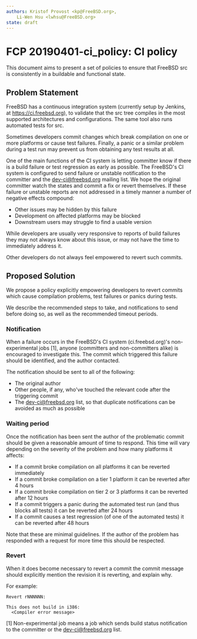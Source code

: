 ```yaml
---
authors: Kristof Provost <kp@FreeBSD.org>,
    Li-Wen Hsu <lwhsu@FreeBSD.org>
state: draft
---
```


# FCP 20190401-ci_policy: CI policy

This document aims to present a set of policies to ensure that FreeBSD src is
consistently in a buildable and functional state.

## Problem Statement

FreeBSD has a continuous integration system (currently setup by Jenkins, at
https://ci.freebsd.org), to validate that the src tree compiles in the
most supported architectures and configurations.  The same tool also runs
automated tests for src.

Sometimes developers commit changes which break compilation on one or more
platforms or cause test failures.  Finally, a panic or a similar problem during
a test run may prevent us from obtaining any test results at all.

One of the main functions of the CI system is letting committer know if there
is a build failure or test regression as early as possible.  The FreeBSD's CI
system is configured to send failure or unstable notification to the committer
and the dev-ci@freebsd.org mailing list. We hope the original committer watch
the states and commit a fix or revert themselves.  If these failure or unstable
reports are not addressed in a timely manner a number of negative effects
compound:

 - Other issues may be hidden by this failure
 - Development on affected platforms may be blocked
 - Downstream users may struggle to find a usable version

While developers are usually very responsive to reports of build failures they
may not always know about this issue, or may not have the time to immediately
address it.

Other developers do not always feel empowered to revert such commits.

## Proposed Solution

We propose a policy explicitly empowering developers to revert commits which
cause compilation problems, test failures or panics during tests.

We describe the recommended steps to take, and notifications to send before
doing so, as well as the recommended timeout periods.

### Notification

When a failure occurs in the FreeBSD's CI system (ci.freebsd.org)'s
non-experimental jobs [1], anyone (committers and non-committers alike) is
encouraged to investigate this. The commit which triggered this failure should
be identified, and the author contacted.

The notification should be sent to all of the following:
 - The original author
 - Other people, if any, who've touched the relevant code after the triggering
   commit
 - The dev-ci@freebsd.org list, so that duplicate notifications can be avoided
   as much as possible

### Waiting period

Once the notification has been sent the author of the problematic commit should
be given a reasonable amount of time to respond.
This time will vary depending on the severity of the problem and how many
platforms it affects:

 - If a commit broke compilation on all platforms it can be reverted
   immediately
 - If a commit broke compilation on a tier 1 platform it can be reverted after
   4 hours
 - If a commit broke compilation on tier 2 or 3 platforms it can be reverted
   after 12 hours
 - If a commit triggers a panic during the automated test run (and thus blocks
   all tests) it can be reverted after 24 hours
 - If a commit causes a test regression (of one of the automated tests) it can
   be reverted after 48 hours

Note that these are minimal guidelines. If the author of the problem has
responded with a request for more time this should be respected.

### Revert

When it does become necessary to revert a commit the commit message should
explicitly mention the revision it is reverting, and explain why.

For example:

    Revert rNNNNNN:

    This does not build in i386:
      <Compiler error message>

[1] Non-experimental job means a job which sends build status notification to
    the committer or the dev-ci@freebsd.org list.
